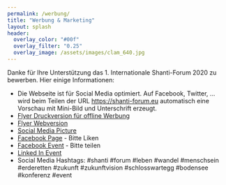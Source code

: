 ```yaml
---
permalink: /werbung/
title: "Werbung & Marketing"
layout: splash
header:
  overlay_color: "#00f"
  overlay_filter: "0.25"
  overlay_image: /assets/images/clam_640.jpg
---
```


Danke für Ihre Unterstützung das 1. Internationale Shanti-Forum 2020 zu bewerben. Hier einige Informationen:

* Die Webseite ist für Social Media optimiert. Auf Facebook, Twitter, ... wird beim Teilen der URL https://shanti-forum.eu automatisch eine Vorschau mit Mini-Bild und Unterschrift erzeugt.
* [Flyer Druckversion für offline Werbung](/assets/shanti_flyer_2020_druck.pdf)
* [Flyer Webversion](/assets/shanti_flyer_2020_web.pdf)
* [Social Media Picture](/assets/shanti_social_2020.jpg)
* [Facebook Page](https://www.facebook.com/shantiforum) - Bitte Liken
* [Facebook Event](https://fb.me/e/3pTjg65Qv) - Bitte teilen
* [Linked In Event](https://www.linkedin.com/events/1-internationalesshanti-forum/)
* Social Media Hashtags: #shanti #forum #leben #wandel #menschsein #erderetten #zukunft #zukunftvision #schlosswartegg #bodensee #konferenz #event
